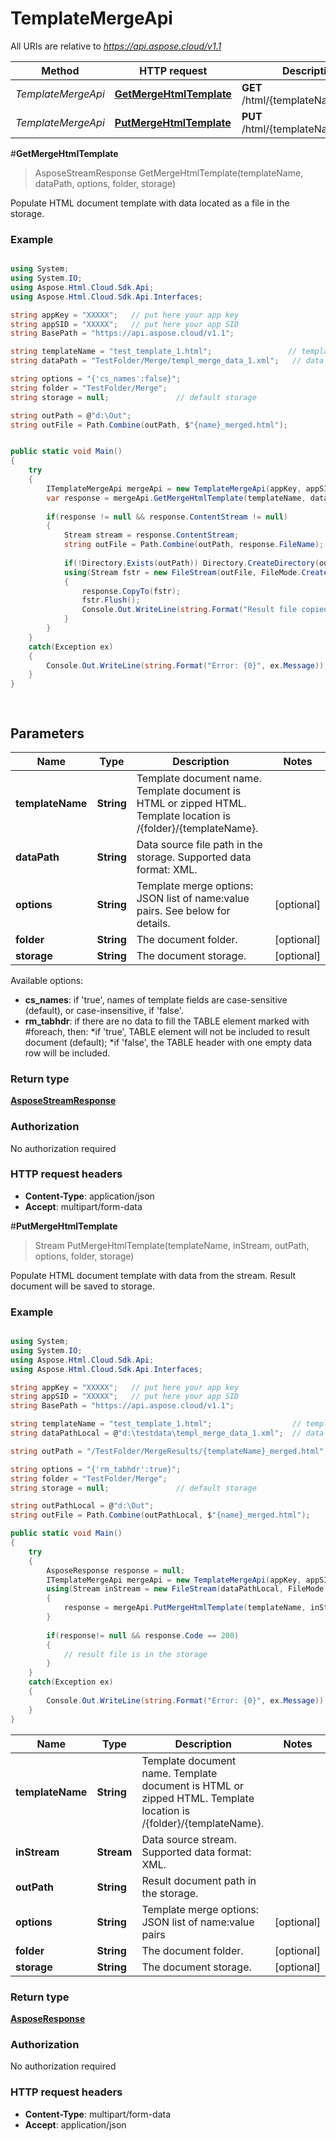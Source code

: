# TemplateMergeApi

All URIs are relative to *https://api.aspose.cloud/v1.1*

Method | HTTP request | Description
------------- | ------------- | -------------
*TemplateMergeApi* | [**GetMergeHtmlTemplate**](TemplateMergeApi.md#GetMergeHtmlTemplate) | **GET** /html/{templateName}/merge | Populate HTML document template with data located as a file in the storage.
*TemplateMergeApi* | [**PutMergeHtmlTemplate**](TemplateMergeApi.md#PutMergeHtmlTemplate) | **PUT** /html/{templateName}/merge | Populate HTML document template with data from the stream. Result document will be saved to storage.

<a name="GetMergeHtmlTemplate"></a>
#**GetMergeHtmlTemplate**
> AsposeStreamResponse GetMergeHtmlTemplate(templateName, dataPath, options, folder, storage)

Populate HTML document template with data located as a file in the storage.

### Example
```csharp

using System;
using System.IO;
using Aspose.Html.Cloud.Sdk.Api;
using Aspose.Html.Cloud.Sdk.Api.Interfaces;

string appKey = "XXXXX";   // put here your app key
string appSID = "XXXXX";   // put here your app SID
string BasePath = "https://api.aspose.cloud/v1.1";

string templateName = "test_template_1.html";                 // template file must be uploaded to storage by path /{folder}/{templateName}
string dataPath = "TestFolder/Merge/templ_merge_data_1.xml";   // data file must be uploaded to storage by path /{dataPath}

string options = "{'cs_names':false}";
string folder = "TestFolder/Merge";    
string storage = null;               // default storage

string outPath = @"d:\Out";
string outFile = Path.Combine(outPath, $"{name}_merged.html");


public static void Main()
{
	try
	{
		ITemplateMergeApi mergeApi = new TemplateMergeApi(appKey, appSID, BasePath);
		var response = mergeApi.GetMergeHtmlTemplate(templateName, dataPath, options, folder, storage);
		
		if(response != null && response.ContentStream != null)
		{
			Stream stream = response.ContentStream;
			string outFile = Path.Combine(outPath, response.FileName);
			
			if(!Directory.Exists(outPath)) Directory.CreateDirectory(outPath);
			using(Stream fstr = new FileStream(outFile, FileMode.Create, FileAccess.Write))
			{
				response.CopyTo(fstr);
				fstr.Flush();
				Console.Out.WriteLine(string.Format("Result file copied to: {0}", outFile));
			}
		}		
	}
	catch(Exception ex)
	{
		Console.Out.WriteLine(string.Format("Error: {0}", ex.Message));
	}
}

	
```

## Parameters

Name | Type | Description  | Notes
------------- | ------------- | ------------- | -------------
 **templateName** | **String**| Template document name.  Template document is HTML or zipped HTML. Template location is /{folder}/{templateName}. | 
 **dataPath** | **String**| Data source file path in the storage. Supported data format: XML. |
 **options** | **String**| Template merge options: JSON list of name:value pairs. See below for details.| [optional]
 **folder** | **String**| The document folder. | [optional]
 **storage** | **String**| The document storage. | [optional]
 
Available options:
 - **cs_names**: if 'true', names of template fields are case-sensitive (default), or case-insensitive, if 'false'.
 - **rm_tabhdr**: if there are no data to fill the TABLE element marked with #foreach, then:
 *if 'true', TABLE element will not be included to result document  (default); 
 *if 'false', the TABLE header with one empty data row will be included. 

 ### Return type

[**AsposeStreamResponse**](AsposeStreamResponse.md)

### Authorization

No authorization required

### HTTP request headers

 - **Content-Type**: application/json
 - **Accept**: multipart/form-data

 
 
 
<a name="PutMergeHtmlTemplate"></a>
#**PutMergeHtmlTemplate**
>Stream PutMergeHtmlTemplate(templateName, inStream, outPath, options, folder, storage)

Populate HTML document template with data from the stream. Result document will be saved to storage.

### Example
```csharp

using System;
using System.IO;
using Aspose.Html.Cloud.Sdk.Api;
using Aspose.Html.Cloud.Sdk.Api.Interfaces;

string appKey = "XXXXX";   // put here your app key
string appSID = "XXXXX";   // put here your app SID
string BasePath = "https://api.aspose.cloud/v1.1";

string templateName = "test_template_1.html";                  // template file must be uploaded to storage by path /{folder}/{templateName}
string dataPathLocal = @"d:\testdata\templ_merge_data_1.xml";  // data file is located in local file system

string outPath = "/TestFolder/MergeResults/{templateName}_merged.html"; // storage path the result HTML document will be saved by

string options = "{'rm_tabhdr':true}";
string folder = "TestFolder/Merge";    
string storage = null;               // default storage

string outPathLocal = @"d:\Out";
string outFile = Path.Combine(outPathLocal, $"{name}_merged.html");

public static void Main()
{
	try
	{
		AsposeResponse response = null;
		ITemplateMergeApi mergeApi = new TemplateMergeApi(appKey, appSID, BasePath);
		using(Stream inStream = new FileStream(dataPathLocal, FileMode.Open, FileAccess.Read)
		{
			response = mergeApi.PutMergeHtmlTemplate(templateName, inStream, outPath, options, folder, storage);
		}
		
		if(response!= null && response.Code == 200)
		{
			// result file is in the storage
		}
	}
	catch(Exception ex)
	{
		Console.Out.WriteLine(string.Format("Error: {0}", ex.Message));
	}
}

```

Name | Type | Description  | Notes
------------- | ------------- | ------------- | -------------
 **templateName** | **String**| Template document name.  Template document is HTML or zipped HTML. Template location is /{folder}/{templateName}. |
 **inStream** | **Stream**| Data source stream. Supported data format: XML. | 
 **outPath** | **String**| Result document path in the storage. |
 **options** | **String**| Template merge options: JSON list of name:value pairs| [optional]
 **folder** | **String**| The document folder. | [optional]
 **storage** | **String**| The document storage. | [optional]
 
### Return type

[**AsposeResponse**](AsposeResponse.md)

### Authorization

No authorization required

### HTTP request headers

 - **Content-Type**: multipart/form-data
 - **Accept**: application/json
 